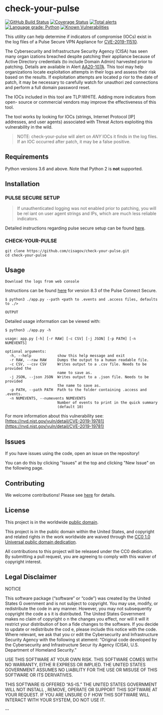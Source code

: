 # check-your-pulse #

[![GitHub Build Status](https://github.com/cisagov/check-your-pulse/workflows/build/badge.svg)](https://github.com/cisagov/check-your-pulse/actions)
[![Coverage Status](https://coveralls.io/repos/github/cisagov/check-your-pulse/badge.svg?branch=master)](https://coveralls.io/github/cisagov/check-your-pulse?branch=master)
[![Total alerts](https://img.shields.io/lgtm/alerts/g/cisagov/check-your-pulse.svg?logo=lgtm&logoWidth=18)](https://lgtm.com/projects/g/cisagov/check-your-pulse/alerts/)
[![Language grade: Python](https://img.shields.io/lgtm/grade/python/g/cisagov/check-your-pulse.svg?logo=lgtm&logoWidth=18)](https://lgtm.com/projects/g/cisagov/check-your-pulse/context:python)
[![Known Vulnerabilities](https://snyk.io/test/github/cisagov/check-your-pulse/master/badge.svg)](https://snyk.io/test/github/cisagov/check-your-pulse)

This utility can help determine if indicators of compromise (IOCs) exist in the
 log files of a Pulse Secure VPN Appliance for
[CVE-2019-11510](https://nvd.nist.gov/vuln/detail/CVE-2019-11510).

The Cybersecurity and Infrastructure Security Agency (CISA) has seen many organ
izations breached despite patching their appliance because of Active Directory
credentials (to include Domain Admin) harvested prior to patching. Details are
available in Alert [AA20-107A](https://www.us-cert.gov/ncas/alerts/aa20-107a).
This tool may help organizations locate exploitation attempts in their logs and
 assess their risk based on the results. If exploitation attempts are located p
rior to the date of patch, it may be necessary to carefully watch for unauthori
zed connections and perform a full domain password reset.

The IOCs included in this tool are TLP:WHITE. Adding more indicators from open-
source or commercial vendors may improve the effectiveness of this tool.

The tool works by looking for IOCs (strings, Internet Protocol [IP] addresses,
and user agents) associated with Threat Actors exploiting this vulnerability in
 the wild.

> NOTE: check-your-pulse will alert on *ANY* IOCs it finds in the log files. If
>an IOC occurred after patch, it may be a false positive.

## Requirements ##

Python versions 3.6 and above.  Note that Python 2 is **not** supported.

## Installation ##

### PULSE SECURE SETUP ###

> If unauthenticated logging was not enabled prior to patching, you will be rel
>iant on user agent strings and IPs, which are much less reliable indicators.

Detailed instructions regarding pulse secure setup can be found
[here](https://docs.pulsesecure.net/WebHelp/PCS/8.3R3/Content/PCS/PCS_AdminGuide_8.3/Configuring_Events_to_Log.htm).

### CHECK-YOUR-PULSE ###

```console
git clone https://github.com/cisagov/check-your-pulse.git
cd check-your-pulse
```

## Usage ##

```HTML
Download the logs from web console
```

Instructions can be found
[here](https://docs.pulsesecure.net/WebHelp/PCS/8.3R3/Content/PCS/PCS_AdminGuide_8.3/Displaying_System_Logs.htm)
 for version 8.3 of the Pulse Connect Secure.

```console
$ python3 ./app.py --path <path to .events and .access files, defaults to ./>

OUTPUT
```

Detailed usage information can be viewed with:

```console
$ python3 ./app.py -h

usage: app.py [-h] [-r RAW] [-c CSV] [-j JSON] [-p PATH] [-n NUMEVENTS]

optional arguments:
  -h, --help            show this help message and exit
  -r RAW, --raw RAW     Dumps the output to a human readable file.
  -c CSV, --csv CSV     Writes output to a .csv file. Needs to be provided the
                        name to save as.
  -j JSON, --json JSON  Writes output to a .json file. Needs to be provided
                        the name to save as.
  -p PATH, --path PATH  Path to the folder containing .access and .events.
  -n NUMEVENTS, --numevents NUMEVENTS
                        Number of events to print in the quick summary
                        (default 10)

```

For more information about this vulnerability see:
[https://nvd.nist.gov/vuln/detail/CVE-2019-19781](https://nvd.nist.gov/vuln/detail/CVE-2019-19781)

## Issues ##

If you have issues using the code, open an issue on the repository!

You can do this by clicking "Issues" at the top and clicking "New Issue" on the
 following page.

## Contributing ##

We welcome contributions!  Please see [here](CONTRIBUTING.md) for
details.

## License ##

This project is in the worldwide [public domain](LICENSE).

This project is in the public domain within the United States, and
copyright and related rights in the work worldwide are waived through
the [CC0 1.0 Universal public domain
dedication](https://creativecommons.org/publicdomain/zero/1.0/).

All contributions to this project will be released under the CC0
dedication. By submitting a pull request, you are agreeing to comply
with this waiver of copyright interest.

## Legal Disclaimer ##

NOTICE

This software package (“software” or “code”) was created by the United States G
overnment and is not subject to copyright. You may use, modify, or redistribute
 the code in any manner. However, you may not subsequently copyright the code a
s it is distributed. The United States Government makes no claim of copyright o
n the changes you effect, nor will it will it restrict your distribution of bon
a fide changes to the software. If you decide to update or redistribute the cod
e, please include this notice with the code. Where relevant, we ask that you cr
edit the Cybersecurity and Infrastructure Security Agency with the following st
atement: “Original code developed by the Cybersecurity and Infrastructure Secur
ity Agency (CISA), U.S. Department of Homeland Security.”

USE THIS SOFTWARE AT YOUR OWN RISK. THIS SOFTWARE COMES WITH NO WARRANTY, EITHE
R EXPRESS OR IMPLIED. THE UNITED STATES GOVERNMENT ASSUMES NO LIABILITY FOR THE
 USE OR MISUSE OF THIS SOFTWARE OR ITS DERIVATIVES.

THIS SOFTWARE IS OFFERED “AS-IS.” THE UNITED STATES GOVERNMENT WILL NOT INSTALL
, REMOVE, OPERATE OR SUPPORT THIS SOFTWARE AT YOUR REQUEST. IF YOU ARE UNSURE O
F HOW THIS SOFTWARE WILL INTERACT WITH YOUR SYSTEM, DO NOT USE IT.

--

